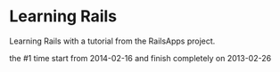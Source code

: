 Learning Rails
==

Learning Rails with a tutorial from the RailsApps project.

the #1 time start from 2014-02-16 and finish completely on 2013-02-26
